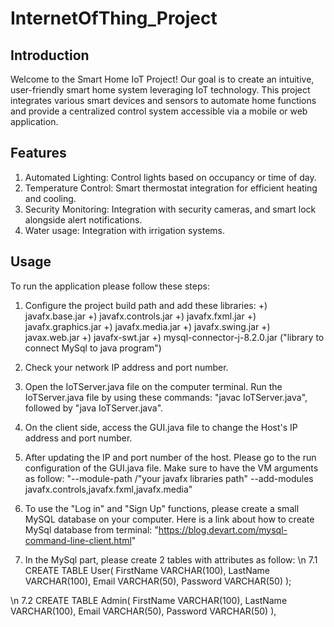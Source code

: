 # InternetOfThing_Project

## Introduction
Welcome to the Smart Home IoT Project! Our goal is to create an intuitive, user-friendly smart home system leveraging IoT technology. 
This project integrates various smart devices and sensors to automate home functions and provide a centralized control system accessible via a mobile or web application.

## Features
1. Automated Lighting: Control lights based on occupancy or time of day.
2. Temperature Control: Smart thermostat integration for efficient heating and cooling.
3. Security Monitoring: Integration with security cameras, and smart lock alongside alert notifications.
4. Water usage: Integration with irrigation systems.

## Usage

To run the application please follow these steps:

1. Configure the project build path and add these libraries:
   +) javafx.base.jar
   +) javafx.controls.jar
   +) javafx.fxml.jar
   +) javafx.graphics.jar
   +) javafx.media.jar
   +) javafx.swing.jar
   +) javax.web.jar
   +) javafx-swt.jar
   +) mysql-connector-j-8.2.0.jar ("library to connect MySql to java program")
   
2. Check your network IP address and port number.

3. Open the IoTServer.java file on the computer terminal. Run the IoTServer.java file by using these commands: "javac IoTServer.java", followed by "java IoTServer.java".

4. On the client side, access the GUI.java file to change the Host's IP address and port number.

5. After updating the IP and port number of the host. Please go to the run configuration of the GUI.java file. Make sure to have the VM arguments as follow:
   "--module-path /"your javafx libraries path" --add-modules javafx.controls,javafx.fxml,javafx.media"

6. To use the "Log in" and "Sign Up" functions, please create a small MySQL database on your computer. Here is a link about how to create MySql database from terminal:
   "https://blog.devart.com/mysql-command-line-client.html"

7. In the MySql part, please create 2 tables with attributes as follow:
  \n 7.1 CREATE TABLE User(
   FirstName VARCHAR(100),
   LastName VARCHAR(100),
   Email VARCHAR(50),
   Password VARCHAR(50) );

  \n 7.2 CREATE TABLE Admin(
   FirstName VARCHAR(100),
   LastName VARCHAR(100),
   Email VARCHAR(50),
   Password VARCHAR(50) ),

       




